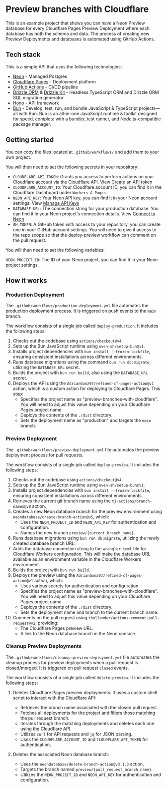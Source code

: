 # Preview branches with Cloudflare

This is an example project that shows you can have a Neon Preview database for every Cloudflare Pages Preview Deployment where each database has both the schema and data. The process of creating new Preview Deployments and databases is automated using GitHub Actions.

## Tech stack

This is a simple API that uses the following technologies:
- [Neon](https://neon.tech/ref=github) - Managed Postgres
- [Cloudflare Pages](https://pages.cloudflare.com/) - Deployment platform
- [GitHub Actions](https://docs.github.com/en/actions) - CI/CD pipeline
- [Drizzle ORM](https://orm.drizzle.team/) & [Drizzle Kit](https://orm.drizzle.team/kit-docs/overview) - Headless TypeScript ORM and Drizzle ORM SQL migration generator
- [Hono](https://hono.dev) - API framework
- [Bun](https://bun.sh) - Develop, test, run, and bundle JavaScript & TypeScript projects—all with Bun. Bun is an all-in-one JavaScript runtime & toolkit designed for speed, complete with a bundler, test runner, and Node.js-compatible package manager.

## Getting started

You can copy the files located at `.github/workflows/` and add them to your own project.

You will then need to set the following secrets in your repository:

- `CLOUDFLARE_API_TOKEN`: Grants you access to perform actions on your Cloudflare account via the Cloudflare API. View [Create an API token](https://developers.cloudflare.com/fundamentals/api/get-started/create-token/) 
- `CLOUDFLARE_ACCOUNT_ID`: Your Cloudflare account ID, you can find it in the Cloudflare Dashboard under `Workers & Pages`.
- `NEON_API_KEY`: Your Neon API key, you can find it in your Neon account settings. View [Manage API Keys](https://neon.tech/docs/manage/api-keys)
- `DATABASE_URL`: The connection string for your production database. You can find it in your Neon project's connection details. View [Connect to Neon](https://neon.tech/docs/connect/connect-intro)
- `GH_TOKEN`: A GitHub token with access to your repository, you can create one in your GitHub account settings. You will need to give it access to the repo scope so that the deploy-preview workflow can comment on the pull request.

You will then need to set the following variables:

`NEON_PROJECT_ID`: The ID of your Neon project, you can find it in your Neon project settings.

## How it works

### Production Deployment

The `.github/workflows/production-deployment.yml` file automates the production deployment process. It is triggered on push events to the `main` branch.

The workflow consists of a single job called `deploy-production`. It includes the following steps:

1. Checks out the codebase using `actions/checkout@v4`.
2. Sets up the Bun JavaScript runtime using `oven-sh/setup-bun@v1`.
3. Installs project dependencies with `bun install --frozen-lockfile`, ensuring consistent installations across different environments.
4. Runs database migrations using the command `bun run db:migrate`, utilizing the `DATABASE_URL` secret.
5. Builds the project with `bun run build`, also using the `DATABASE_URL` secret.
6. Deploys the API using the `AdrianGonz97/refined-cf-pages-action@v1` action, which is a custom action for deploying to Cloudflare Pages. This step:
   - Specifies the project name as "preview-branches-with-cloudflare". You will need to adjust this value depending on your Cloudflare Pages project name.
   - Deploys the contents of the `./dist` directory.
   - Sets the deployment name as "production" and targets the `main` branch.

### Preview Deployment

The `.github/workflows/preview-deployment.yml` file automates the preview deployment process for pull requests.

The workflow consists of a single job called `deploy-preview`. It includes the following steps:

1. Checks out the codebase using `actions/checkout@v4`.
2. Sets up the Bun JavaScript runtime using `oven-sh/setup-bun@v1`.
3. Installs project dependencies with `bun install --frozen-lockfile`, ensuring consistent installations across different environments.
4. Retrieves the current git branch name using the `tj-actions/branch-names@v8` action.
5. Creates a new Neon database branch for the preview environment using `neondatabase/create-branch-action@v5`, which:
   - Uses the `NEON_PROJECT_ID` and `NEON_API_KEY` for authentication and configuration.
   - Names the new branch `preview/{current_branch_name}`.
6. Runs database migrations using `bun run db:migrate`, utilizing the newly created database branch URL.
7. Adds the database connection string to the `wrangler.toml` file for Cloudflare Workers configuration. This will make the database URL available as an environment variable in the Cloudflare Workers environment.
8. Builds the project with `bun run build`.
9. Deploys the preview using the `AdrianGonz97/refined-cf-pages-action@v1` action, which:
   - Uses various secrets for authentication and configuration.
   - Specifies the project name as "preview-branches-with-cloudflare". You will need to adjust this value depending on your Cloudflare Pages project name.
   - Deploys the contents of the `./dist` directory.
   - Sets the deployment name and branch to the current branch name.
10. Comments on the pull request using `thollander/actions-comment-pull-request@v2`, providing:
    - The Cloudflare Pages preview URL.
    - A link to the Neon database branch in the Neon console.

### Cleanup Preview Deployments

The `.github/workflows/cleanup-preview-deployment.yml` file automates the cleanup process for preview deployments when a pull request is closed/merged. It is triggered on pull request `closed` events.

The workflow consists of a single job called `delete-preview`. It includes the following steps:

1. Deletes Cloudflare Pages preview deployments. It uses a custom shell script to interact with the Cloudflare API:
   - Retrieves the branch name associated with the closed pull request.
   - Fetches all deployments for the project and filters those matching the pull request branch.
   - Iterates through the matching deployments and deletes each one using the Cloudflare API.
   - Utilizes `curl` for API requests and `jq` for JSON parsing.
   - Uses the `CLOUDFLARE_ACCOUNT_ID` and `CLOUDFLARE_API_TOKEN` for authentication.

2. Deletes the associated Neon database branch:
   - Uses the `neondatabase/delete-branch-action@v3.1.3` action.
   - Targets the branch named `preview/{pull_request_branch_name}`.
   - Utilizes the `NEON_PROJECT_ID` and `NEON_API_KEY` for authentication and configuration.

